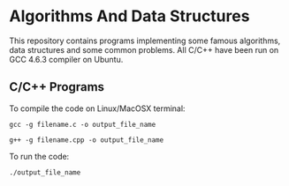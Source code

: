 Algorithms And Data Structures
===============================

This repository contains programs implementing some famous algorithms, data structures and some common problems.
All C/C++ have been run on GCC 4.6.3 compiler on Ubuntu.

C/C++ Programs
---------------

To compile the code on Linux/MacOSX terminal:

	gcc -g filename.c -o output_file_name

	g++ -g filename.cpp -o output_file_name

To run the code:

	./output_file_name


